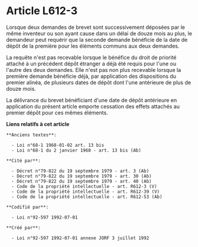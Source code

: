 # Article L612-3

Lorsque deux demandes de brevet sont successivement déposées par le même inventeur ou son ayant cause dans un délai de douze
mois au plus, le demandeur peut requérir que la seconde demande bénéficie de la date de dépôt de la première pour les
éléments communs aux deux demandes.

La requête n'est pas recevable lorsque le bénéfice du droit de priorité attaché à un précédent dépôt étranger a déjà été
requis pour l'une ou l'autre des deux demandes. Elle n'est pas non plus recevable lorsque la première demande bénéficie déjà,
par application des dispositions du premier alinéa, de plusieurs dates de dépôt dont l'une antérieure de plus de douze mois.

La délivrance du brevet bénéficiant d'une date de dépôt antérieure en application du présent article emporte cessation des
effets attachés au premier dépôt pour ces mêmes éléments.

**Liens relatifs à cet article**

	**Anciens textes**:

	  - Loi n°68-1 1968-01-02 art. 13 bis
	  - Loi n°68-1 du 2 janvier 1968 - art. 13 bis (Ab)

	**Cité par**:

	  - Décret n°79-822 du 19 septembre 1979 - art. 3 (Ab)
	  - Décret n°79-822 du 19 septembre 1979 - art. 30 (Ab)
	  - Décret n°79-822 du 19 septembre 1979 - art. 40 (Ab)
	  - Code de la propriété intellectuelle - art. R612-3 (V)
	  - Code de la propriété intellectuelle - art. R612-39 (V)
	  - Code de la propriété intellectuelle - art. R612-53 (Ab)

	**Codifié par**:

	  - Loi n°92-597 1992-07-01

	**Créé par**:

	  - Loi n°92-597 1992-07-01 annexe JORF 3 juillet 1992
